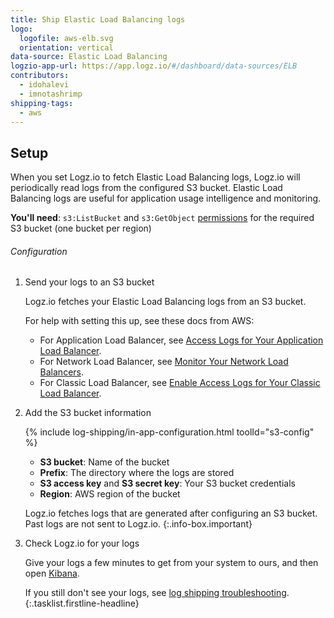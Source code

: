 ```yaml
---
title: Ship Elastic Load Balancing logs
logo:
  logofile: aws-elb.svg
  orientation: vertical
data-source: Elastic Load Balancing
logzio-app-url: https://app.logz.io/#/dashboard/data-sources/ELB
contributors:
  - idohalevi
  - imnotashrimp
shipping-tags:
  - aws
---
```


## Setup

When you set Logz.io to fetch Elastic Load Balancing logs, Logz.io will periodically read logs from the configured S3 bucket. Elastic Load Balancing logs are useful for application usage intelligence and monitoring.

**You'll need**:
`s3:ListBucket` and `s3:GetObject` [permissions](https://support.logz.io/hc/en-us/articles/209486129-Troubleshooting-AWS-IAM-Configuration-for-retrieving-logs-from-a-S3-Bucket) for the required S3 bucket (one bucket per region)

###### Configuration

1.  Send your logs to an S3 bucket

    Logz.io fetches your Elastic Load Balancing logs from an S3 bucket.

    For help with setting this up, see these docs from AWS:

    * For Application Load Balancer, see [Access Logs for Your Application Load Balancer](https://docs.aws.amazon.com/elasticloadbalancing/latest/application/load-balancer-access-logs.html).
    * For Network Load Balancer, see [Monitor Your Network Load Balancers](https://docs.aws.amazon.com/elasticloadbalancing/latest/network/load-balancer-monitoring.html).
    * For Classic Load Balancer, see [Enable Access Logs for Your Classic Load Balancer](https://docs.aws.amazon.com/elasticloadbalancing/latest/classic/enable-access-logs.html).

2.  Add the S3 bucket information

    {% include log-shipping/in-app-configuration.html toolId="s3-config" %}

    * **S3 bucket**: Name of the bucket
    * **Prefix**: The directory where the logs are stored
    * **S3 access key** and **S3 secret key**: Your S3 bucket credentials
    * **Region**: AWS region of the bucket

    <!-- logzio-inject:s3-config -->

      Logz.io fetches logs that are generated after configuring an S3 bucket.
      Past logs are not sent to Logz.io.
      {:.info-box.important}

3.  Check Logz.io for your logs

    Give your logs a few minutes to get from your system to ours, and then open [Kibana](https://app.logz.io/#/dashboard/kibana).

    If you still don't see your logs, see [log shipping troubleshooting]({{site.baseurl}}/user-guide/log-shipping/log-shipping-troubleshooting.html).
{:.tasklist.firstline-headline}